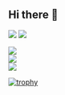 ## Hi there 👋

[![](https://visitcount.itsvg.in/api?id=marcy-ot&icon=0&color=13)](https://visitcount.itsvg.in)
[![](https://img.shields.io/badge/-Zenn-000?style=flat&logo=zenn)](https://zenn.dev/mabo)

![](https://github-readme-stats.vercel.app/api?username=marcy-ot&theme=calm_pink&hide_border=true&include_all_commits=false&count_private=true)<br/>
![](https://github-readme-streak-stats.herokuapp.com/?user=marcy-ot&theme=calm_pink&hide_border=true)<br/>
![](https://github-readme-stats.vercel.app/api/top-langs/?username=marcy-ot&theme=calm_pink&hide_border=true&include_all_commits=false&count_private=true&layout=compact)

[![trophy](https://github-profile-trophy.vercel.app/?username=marcy-ot&theme=kimbie_dark)](https://github.com/marcy-ot/github-profile-trophy)

<!-- Proudly created with GPRM ( https://gprm.itsvg.in ) -->

<!--
**marcy-ot/marcy-ot** is a ✨ _special_ ✨ repository because its `README.md` (this file) appears on your GitHub profile.

Here are some ideas to get you started:

- 🔭 I’m currently working on ...
- 🌱 I’m currently learning ...
- 👯 I’m looking to collaborate on ...
- 🤔 I’m looking for help with ...
- 💬 Ask me about ...
- 📫 How to reach me: ...
- 😄 Pronouns: ...
- ⚡ Fun fact: ...
- find skil imahttps://github.com/alexandresanlim/Badges4-README.md-Profile
-->
